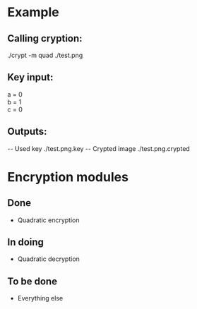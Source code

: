 # Example

## Calling cryption:
./crypt -m quad ./test.png

## Key input:
a = 0  
b = 1  
c = 0  

## Outputs:
-- Used key
./test.png.key
-- Crypted image
./test.png.crypted

# Encryption modules
## Done
* Quadratic encryption  
## In doing
* Quadratic decryption  
## To be done
* Everything else  
